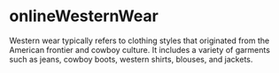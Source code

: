 # onlineWesternWear
Western wear typically refers to clothing styles that originated from the American frontier and cowboy culture. It includes a variety of garments such as jeans, cowboy boots, western shirts, blouses, and jackets. 
